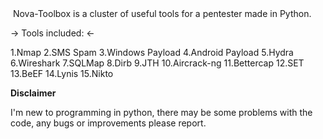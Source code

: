 <img src="" alt="">
Nova-Toolbox is a cluster of useful tools for a pentester made in Python.

-> Tools included: <-

1.Nmap
2.SMS Spam
3.Windows Payload
4.Android Payload
5.Hydra
6.Wireshark
7.SQLMap
8.Dirb
9.JTH
10.Aircrack-ng
11.Bettercap
12.SET
13.BeEF
14.Lynis
15.Nikto


__Disclaimer__

I'm new to programming in python, there may be some problems with the code, any bugs or improvements please report.